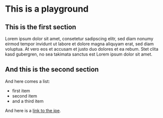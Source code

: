 This is a playground
====================

This is the first section
-------------------------

Lorem ipsum dolor sit amet, consetetur sadipscing elitr, sed diam nonumy eirmod tempor invidunt ut labore et dolore magna aliquyam erat, sed diam voluptua. At vero eos et accusam et justo duo dolores et ea rebum. Stet clita kasd gubergren, no sea takimata sanctus est Lorem ipsum dolor sit amet.

And this is the second section
------------------------------

And here comes a list:

* first item
* second item
* and a third item

And here is a [link to the ipe](https://twitter.com/intpubenv?lang=de).

